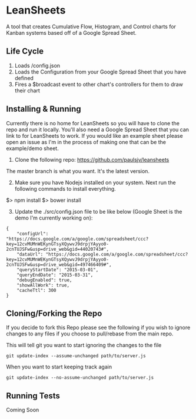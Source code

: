 LeanSheets
==========

A tool that creates Cumulative Flow, Histogram, and Control charts for Kanban systems based off of a Google Spread Sheet.

Life Cycle
-----------------
1. Loads /config.json
2. Loads the Configuration from your Google Spread Sheet that you have defined
3. Fires a $broadcast event to other chart's controllers for them to draw their chart

Installing & Running
-------------------------
Currently there is no home for LeanSheets so you will have to clone the repo and run it locally.  You'll also need a Google Spread Sheet that you can link to for LeanSheets to work.  If you would like an example sheet please open an issue as I'm in the process of making one that can be the example/demo sheet.

1. Clone the following repo: https://github.com/paulsjv/leansheets

The master branch is what you want.  It's the latest version.

2. Make sure you have Nodejs installed on your system.  Next run the following commands to install everything.

$> npm install
$> bower install

3. Update the ./src/config.json file to be like below (Google Sheet is the demo I'm currently working on):
```
{
    "configUrl": "https://docs.google.com/a/google.com/spreadsheet/ccc?key=12cvMUMnWEKynGTsyXQywvJ9drpjYAyyo0-2cnTUJSFw&usp=drive_web&gid=44020743#",
    "dataUrl": "https://docs.google.com/a/google.com/spreadsheet/ccc?key=12cvMUMnWEKynGTsyXQywvJ9drpjYAyyo0-2cnTUJSFw&usp=drive_web&gid=497466409#",
    "queryStartDate": "2015-03-01",
    "queryEndDate": "2015-03-31",
    "debugEnabled": true,
    "showAllWork": true,
    "cacheTtl": 300
}
```
Cloning/Forking the Repo
-------------------------
If you decide to fork this Repo please see the following if you wish to ignore changes to any files if you choose to pull/rebase from the main repo.

This will tell git you want to start ignoring the changes to the file
```
git update-index --assume-unchanged path/to/server.js
```
When you want to start keeping track again
```
git update-index --no-assume-unchanged path/to/server.js
```

Running Tests
-------------------------
Coming Soon
